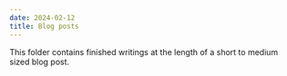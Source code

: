 ```yaml
---
date: 2024-02-12
title: Blog posts
---
```


This folder contains finished writings at the length of a short to medium sized blog post.